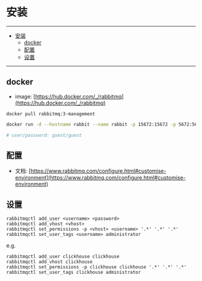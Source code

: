 # 安装

-------

- [安装](#安装)
  - [docker](#docker)
  - [配置](#配置)
  - [设置](#设置)

-------

## docker

- image: [https://hub.docker.com/_/rabbitmq](https://hub.docker.com/_/rabbitmq)

`docker pull rabbitmq:3-management`

``` sh
docker run -d --hostname rabbit --name rabbit -p 15672:15672 -p 5672:5672 rabbitmq:3-management

# user/password: guest/guest
```

## 配置

- 文档: [https://www.rabbitmq.com/configure.html#customise-environment](https://www.rabbitmq.com/configure.html#customise-environment)

## 设置

```
rabbitmqctl add_user <username> <password>
rabbitmqctl add_vhost <vhost>
rabbitmqctl set_permissions -p <vhost> <username> '.*' '.*' '.*'
rabbitmqctl set_user_tags <username> administrator
```

e.g.
```
rabbitmqctl add_user clickhouse clickhouse
rabbitmqctl add_vhost clickhouse
rabbitmqctl set_permissions -p clickhouse clickhouse '.*' '.*' '.*'
rabbitmqctl set_user_tags clickhouse administrator
```